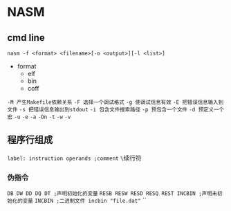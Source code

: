 # NASM
## cmd line

`nasm -f <format> <filename>[-o <output>][-l <list>]`
* format 
  * elf 
  * bin
  * coff

`-M 产生Makefile依赖关系`
`-F 选择一个调试格式`
`-g 使调试信息有效`
`-E 把错误信息输入到文件`
`-s 把错误信息输出到stdout`
`-i 包含文件搜索路径`
`-p 预包含一个文件`
`-d 预定义一个宏`
`-u`
`-e`
`-a`
`-On`
`-t`
`-w`
`-v`

## 程序行组成
`label: instruction operands ;comment`
`\`续行符

### 伪指令
`DB DW DD DQ DT ;声明初始化的变量`
`RESB RESW RESD RESQ REST INCBIN ;声明未初始化的变量` `INCBIN ;二进制文件 incbin "file.dat"`
``